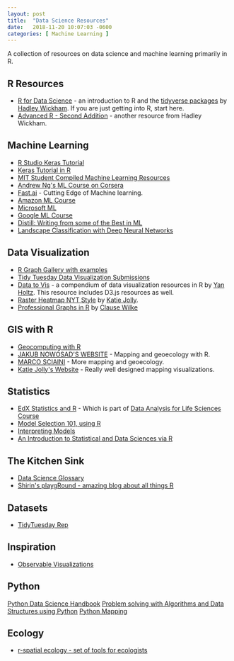 ```yaml
---
layout: post
title:  "Data Science Resources"
date:   2018-11-20 10:07:03 -0600
categories: [ Machine Learning ]
---
```

A collection of resources on data science and machine learning primarily in R.

## R Resources
* [R for Data Science](https://r4ds.had.co.nz/) - an introduction to R and the [tidyverse packages](https://www.tidyverse.org/) by [Hadley Wickham](https://twitter.com/hadleywickham?ref_src=twsrc%5Egoogle%7Ctwcamp%5Eserp%7Ctwgr%5Eauthor). If you are just getting into R, start here.  
* [Advanced R - Second Addition](https://adv-r.hadley.nz) - another resource from Hadley Wickham.

## Machine Learning
* [R Studio Keras Tutorial](https://keras.rstudio.com/)
* [Keras Tutorial in R](https://keras.rstudio.com/articles/tutorial_basic_classification.html)
* [MIT Student Compiled Machine Learning Resources](https://sgfin.github.io/learning-resources/)
* [Andrew Ng's ML Course on Corsera](https://www.coursera.org/learn/machine-learning)
* [Fast.ai](https://www.fast.ai/) - Cutting Edge of Machine learning.
* [Amazon ML Course](https://aws.amazon.com/training/learning-paths/machine-learning/exam-preparation/)
* [Microsoft ML](https://academy.microsoft.com/en-us/professional-program/tracks/artificial-intelligence/)
* [Google ML Course](https://developers.google.com/machine-learning/crash-course/)
* [Distill: Writing from some of the Best in ML](https://distill.pub/)
* [Landscape Classification with Deep Neural Networks](https://www.mdpi.com/2076-3263/8/7/244)

## Data Visualization
* [R Graph Gallery with examples](http://r-graph-gallery.com/ggplot2-package.html)
* [Tidy Tuesday Data Visualization Submissions](https://nsgrantham.shinyapps.io/tidytuesdayrocks/)
* [Data to Vis](https://www.data-to-viz.com/) - a compendium of data visualization resources in R by [Yan Holtz](https://twitter.com/R_Graph_Gallery). This resource includes D3.js resources as well.
* [Raster Heatmap NYT Style](https://www.katiejolly.io/blog/2019-08-28/nyt-urban-heat) by [Katie Jolly](https://twitter.com/katiejolly6).
* [Professional Graphs in R](https://github.com/clauswilke/practical_ggplot2) by [Clause Wilke](https://twitter.com/ClausWilke)

## GIS with R
* [Geocomputing with R](https://geocompr.robinlovelace.net/index.html)
* [JAKUB NOWOSAD'S WEBSITE](https://nowosad.github.io) - Mapping and geoecology with R.
* [MARCO SCIAINI](https://marcosci.rbind.io/) - More mapping and geoecology.
* [Katie Jolly's Website](https://www.katiejolly.io/portfolio/) - Really well designed mapping visualizations.

## Statistics
* [EdX Statistics and R](https://www.edx.org/course/statistics-and-r) - Which is part of [Data Analysis for Life Sciences Course](https://www.edx.org/xseries/data-analysis-life-sciences)
*  [Model Selection 101, using R](https://medium.com/@peter.nistrup/model-selection-101-using-r-c8437b5f9f99)
* [Interpreting Models](https://medium.com/@peter.nistrup/visualizing-models-101-using-r-c7c937fc5f04)
* [An Introduction to Statistical and Data Sciences via R](https://moderndive.com/)

## The Kitchen Sink
* [Data Science Glossary](https://www.kaggle.com/shivamb/data-science-glossary-on-kaggle-updated)
* [Shirin's playgRound - amazing blog about all things R](https://shirinsplayground.netlify.com/)

## Datasets
* [TidyTuesday Rep](https://github.com/rfordatascience/tidytuesday)

## Inspiration
* [Observable Visualizations](https://beta.observablehq.com/collection/@observablehq/visualization)


## Python
[Python Data Science Handbook](https://jakevdp.github.io/PythonDataScienceHandbook/01.01-help-and-documentation.html)
[Problem solving with Algorithms and Data Structures using Python](https://interactivepython.org/runestone/static/pythonds/index.html)
[Python Mapping](https://geographicdata.science/book/intro)

## Ecology
* [r-spatial ecology - set of tools for ecologists](https://github.com/r-spatialecology/shar)

